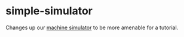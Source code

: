 # simple-simulator

Changes up our [machine simulator](https://github.com/nezaj/clj-sicp/blob/master/src/machine_simulator.clj) to be more amenable for a tutorial.
